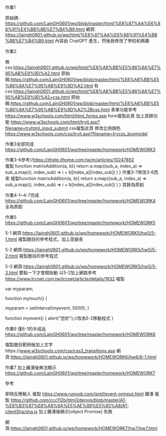作業1
           
原始碼:
https://github.com/LainGH0601/wp/blob/master/html/%E8%87%AA%E6%88%91%E4%BB%8B%E7%B4%B9.html
網頁:
https://laingh0601.github.io/wp/html/%E8%87%AA%E6%88%91%E4%BB%8B%E7%B4%B9.html
內容由 ChatGPT 產生，然後我修改了學校和興趣

作業2
         
無css:https://laingh0601.github.io/wp/html/%E8%A8%BB%E5%86%8A%E7%95%AB%E9%9D%A2.html
原始碼:https://github.com/LainGH0601/wp/blob/master/html/%E8%A8%BB%E5%86%8A%E7%95%AB%E9%9D%A2.html
有css:https://laingh0601.github.io/wp/html/%E8%A8%BB%E5%86%8A%E7%95%AB%E9%9D%A2+css.html
原始碼:https://github.com/LainGH0601/wp/blob/master/html/%E8%A8%BB%E5%86%8A%E7%95%AB%E9%9D%A2%2Bcss.html
表單功能參考
https://www.w3schools.com/html/html_forms.asp
form複製此頁 加上其餘功能
https://www.w3schools.com/html/tryit.asp?filename=tryhtml_input_submit
css複製此頁 修改比例顏色
https://www.w3schools.com/css/tryit.asp?filename=trycss_boxmodel

作業3全部完成
https://github.com/LainGH0601/wp/tree/master/homework/HOMEWORK3

作業3-6參考//https://ithelp.ithome.com.tw/m/articles/10247892  
複製 function matrixAddition(a, b){ return a.map((sub_a, index_a) => sub_a.map((i, index_sub) => i + b[index_a][index_sub]) ) }
作業3-7修改3-6而來 複製function matrixAddition(a, b){ return a.map((sub_a, index_a) => sub_a.map((i, index_sub) => i + b[index_a][index_sub]) ) }
其餘為原創

作業4-1~4-7完成
https://github.com/LainGH0601/wp/tree/master/homework/HOMEWORK4
全為原創

作業5 https://github.com/LainGH0601/wp/tree/master/homework/HOMEWORK5
                           
5-1 網頁:https://laingh0601.github.io/wp/homework/HOMEWORK5/hw5/5-1.html 
複製題目的參考程式，加上高變長

5-2 網頁:https://laingh0601.github.io/wp/homework/HOMEWORK5/hw5/5-2.html 
複製題目的參考程式

5-3 網頁:https://laingh0601.github.io/wp/homework/HOMEWORK5/hw5/5-3.html 
要點一下才會開始動
以5-2加上網路參考 https://www.lccnet.com.tw/lccnet/article/details/1932 複製

var myparam;

function mytouch() {

myparam = setInterval(myevent, 5000); }

function myevent() { alert("您好");//改為5-2移動程式 } 

作業6
僅6-1的半成品
https://github.com/LainGH0601/wp/tree/master/homework/HOMEWORK6

複製題目範例後加上文字https://www.w3schools.com/css/css3_transitions.asp
網頁:https://laingh0601.github.io/wp/homework/HOMEWORK6/hw6/6-1.html

作業7
加上雜湊後無法顯示
https://github.com/LainGH0601/wp/tree/master/homework/HOMEWORK7

參考

即時反應輸入 複製 https://www.runoob.com/jsref/event-oninput.html 雜湊 
複製 https://github.com/ccc112b/html2denojs/blob/master/A1-%E8%B3%87%E8%A8%8A%E5%AE%89%E5%85%A8/A1-clientSha/sha.js 
加上雜湊後顯示[object Promise] 失敗

網頁:https://laingh0601.github.io/wp/homework/HOMEWORK7/hw7/hw7.html
